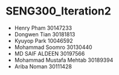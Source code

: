 # SENG300_Iteration2
-  Henry Pham       30147233
-  Dongwen Tian     30181813
-  Kyuyop Park      10046592
-  Mohammad Soomro  30130440
-  MD SAIF ALDEEN   30197566
-  Mohammad Mustafa Mehtab  30189394
-  Ariba Noman      30111428
